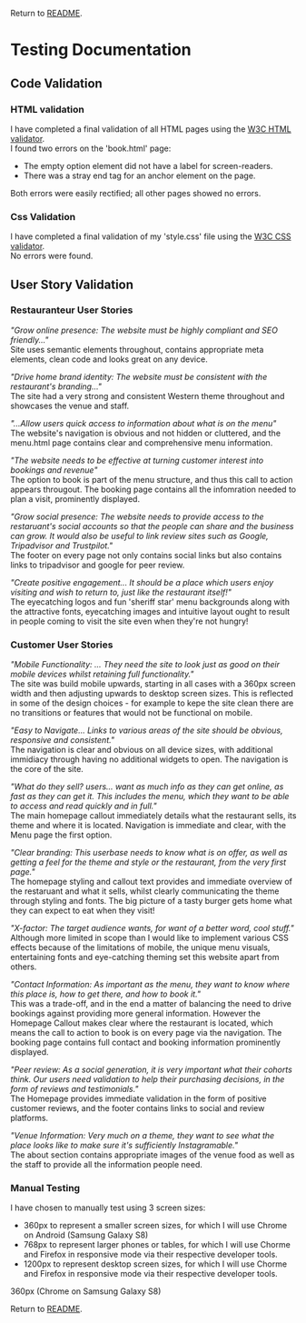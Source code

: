 Return to [README](README.md).

# Testing Documentation

## Code Validation

### HTML validation

I have completed a final validation of all HTML pages using the [W3C HTML validator](https://validator.w3.org/).\
I found two errors on the 'book.html' page:
 - The empty option element did not have a label for screen-readers.
 - There was a stray end tag for an anchor element on the page.

Both errors were easily rectified; all other pages showed no errors.

### Css Validation

I have completed a final validation of my 'style.css' file using the [W3C CSS validator](https://jigsaw.w3.org/css-validator/).\
No errors were found.

## User Story Validation

### Restauranteur User Stories

*"Grow online presence: The website must be highly compliant and SEO friendly..."*\
Site uses semantic elements throughout, contains appropriate meta elements, clean code and looks great on any device.

*"Drive home brand identity: The website must be consistent with the restaurant's branding..."*\
The site had a very strong and consistent Western theme throughout and showcases the venue and staff.

*"...Allow users quick access to information about what is on the menu"*\
The website's navigation is obvious and not hidden or cluttered, and the menu.html page contains clear and comprehensive menu information.

*"The website needs to be effective at turning customer interest into bookings and revenue"*\
The option to book is part of the menu structure, and thus this call to action appears througout.  The booking page contains all the infomration needed to plan a visit, prominently displayed.

*"Grow social presence: The website needs to provide access to the restaruant's social accounts so that the people can share and the business can grow. It would also be useful to link review sites such as Google, Tripadvisor and Trustpilot."*\
The footer on every page not only contains social links but also contains links to tripadvisor and google for peer review.

*"Create positive engagement... It should be a place which users enjoy visiting and wish to return to, just like the restaurant itself!"*\
The eyecatching logos and fun 'sheriff star' menu backgrounds along with the attractive fonts, eyecatching images and intuitive layout ought to result in people coming to visit the site even when they're not hungry!

### Customer User Stories

*"Mobile Functionality: ... They need the site to look just as good on their mobile devices whilst retaining full functionality."*\
The site was build mobile upwards, starting in all cases with a 360px screen width and then adjusting upwards to desktop screen sizes.  This is reflected in some of the design choices - for example to kepe the site clean there are no transitions or features that would not be functional on mobile.

*"Easy to Navigate... Links to various areas of the site should be obvious, responsive and consistent."*\
The navigation is clear and obvious on all device sizes, with additional immidiacy through having no additional widgets to open. The navigation is the core of the site.

*"What do they sell? users... want as much info as they can get online, as fast as they can get it. This includes the menu, which they want to be able to access and read quickly and in full."*\
The main homepage callout immediately details what the restaurant sells, its theme and where it is located.  Navigation is immediate and clear, with the Menu page the first option.

*"Clear branding: This userbase needs to know what is on offer, as well as getting a feel for the theme and style or the restaurant, from the very first page."*\
The homepage styling and callout text provides and immediate overview of the restaruant and what it sells, whilst clearly communicating the theme through styling and fonts. The big picture of a tasty burger gets home what they can expect to eat when they visit!

*"X-factor: The target audience wants, for want of a better word, cool stuff."*\
Although more limited in scope than I would like to implement various CSS effects because of the limitations of mobile, the unique menu visuals, entertaining fonts and eye-catching theming set this website apart from others.

*"Contact Information: As important as the menu, they want to know where this place is, how to get there, and how to book it."*\
This was a trade-off, and in the end a matter of balancing the need to drive bookings against providing more general information.  However the Homepage Callout makes clear where the restaurant is located, which means the call to action to book is on every page via the navigation.  The booking page contains full contact and booking information prominently displayed.

*"Peer review: As a social generation, it is very important what their cohorts think. Our users need validation to help their purchasing decisions, in the form of reviews and testimonials."*\
The Homepage provides immediate validation in the form of positive customer reviews, and the footer contains links to social and review platforms.

*"Venue Information: Very much on a theme, they want to see what the place looks like to make sure it's sufficiently Instagramable."*\
The about section contains appropriate images of the venue food as well as the staff to provide all the information people need.

### Manual Testing

I have chosen to manually test using 3 screen sizes:
 - 360px to represent a smaller screen sizes, for which I will use Chrome on Android (Samsung Galaxy S8)
 - 768px to represent larger phones or tables, for which I will use Chorme and Firefox in responsive mode via their respective developer tools.
 - 1200px to represent desktop screen sizes, for which I will use Chorme and Firefox in responsive mode via their respective developer tools.

360px (Chrome on Samsung Galaxy S8)

Return to [README](README.md).